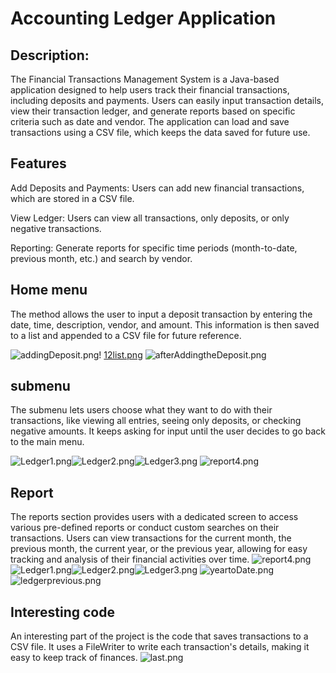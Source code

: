# Accounting Ledger Application

## Description: 
The Financial Transactions Management System is a Java-based application designed to help users track their financial transactions, 
including deposits and payments. Users can easily input transaction details, view their transaction ledger, and generate reports 
based on specific criteria such as date and vendor. The application can load and save transactions using a CSV file, which keeps 
the data saved for future use.

## Features
Add Deposits and Payments: Users can add new financial transactions, which are stored in a CSV file.

View Ledger: Users can view all transactions, only deposits, or only negative transactions.

Reporting: Generate reports for specific time periods (month-to-date, previous month, etc.) and search by vendor.

## Home menu
The  method allows the user to input a deposit transaction by entering the date, time, description, vendor, and amount. 
This information is then saved to a list and appended to a CSV file for future reference.

![addingDeposit.png](photos%2FaddingDeposit.png)! [12list.png](photos%2F12list.png) ![afterAddingtheDeposit.png](photos%2FafterAddingtheDeposit.png)


## submenu
The submenu lets users choose what they want to do with their transactions, like viewing all entries, seeing only deposits,
or checking negative amounts. It keeps asking for input until the user decides to go back to the main menu.

![Ledger1.png](photos%2FLedger1.png)![Ledger2.png](photos%2FLedger2.png)![Ledger3.png](photos%2FLedger3.png)
![report4.png](photos%2Freport4.png)

## Report
The reports section provides users with a dedicated screen to access various pre-defined reports or conduct 
custom searches on their transactions. Users can view transactions for the current month, the previous month, 
the current year, or the previous year, allowing for easy tracking and analysis of their financial activities over time.
![report4.png](photos%2Freport4.png) ![Ledger1.png](photos%2FLedger1.png)![Ledger2.png](photos%2FLedger2.png)![Ledger3.png](photos%2FLedger3.png)
![yeartoDate.png](photos%2FyeartoDate.png)![ledgerprevious.png](photos%2Fledgerprevious.png)


## Interesting code
An interesting part of the project is the code that saves transactions to a CSV file. It uses a FileWriter to write
each transaction's details, making it easy to keep track of finances.
![last.png](photos%2Flast.png)